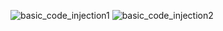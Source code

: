 ![basic_code_injection1](https://user-images.githubusercontent.com/15212130/185264873-bb9206a2-75e5-48b1-a2a8-82b3b0af14a8.png)
![basic_code_injection2](https://user-images.githubusercontent.com/15212130/185264879-410447ce-bffa-467b-bbe1-5e0ec659b0e1.png)

